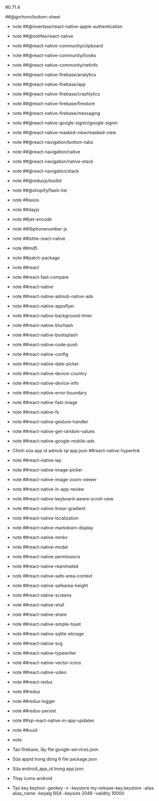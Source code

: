 #0.71.4

##@gorhom/bottom-sheet
- note
##@invertase/react-native-apple-authentication
- note
##@notifee/react-native
- note
##@react-native-community/clipboard
- note
##@react-native-community/hooks
- note
##@react-native-community/netinfo
- note
##@react-native-firebase/analytics
- note
##@react-native-firebase/app
- note
##@react-native-firebase/crashlytics
- note
##@react-native-firebase/firestore
- note
##@react-native-firebase/messaging
- note
##@react-native-google-signin/google-signin
- note
##@react-native-masked-view/masked-view
- note
##@react-navigation/bottom-tabs
- note
##@react-navigation/native
- note
##@react-navigation/native-stack
- note
##@react-navigation/stack
- note
##@reduxjs/toolkit
- note
##@shopify/flash-list
- note
##axios
- note
##dayjs
- note
##jwt-encode
- note
##libphonenumber-js
- note
##lottie-react-native
- note
##md5
- note
##patch-package
- note
##react
- note
##react-fast-compare
- note
##react-native
- note
##react-native-admob-native-ads
- note
##react-native-appsflyer
- note
##react-native-background-timer
- note
##react-native-blurhash
- note
##react-native-bootsplash
- note
##react-native-code-push
- note
##react-native-config
- note
##react-native-date-picker
- note
##react-native-device-country
- note
##react-native-device-info
- note
##react-native-error-boundary
- note
##react-native-fast-image
- note
##react-native-fs
- note
##react-native-gesture-handler
- note
##react-native-get-random-values
- note
##react-native-google-mobile-ads
- Chỉnh sửa app id admob tại app.json
##react-native-hyperlink
- note
##react-native-iap
- note
##react-native-image-picker
- note
##react-native-image-zoom-viewer
- note
##react-native-in-app-review
- note
##react-native-keyboard-aware-scroll-view
- note
##react-native-linear-gradient
- note
##react-native-localization
- note
##react-native-markdown-display
- note
##react-native-mmkv
- note
##react-native-modal
- note
##react-native-permissions
- note
##react-native-reanimated
- note
##react-native-safe-area-context
- note
##react-native-safearea-height
- note
##react-native-screens
- note
##react-native-sha1
- note
##react-native-share
- note
##react-native-simple-toast
- note
##react-native-sqlite-storage
- note
##react-native-svg
- note
##react-native-typewriter
- note
##react-native-vector-icons
- note
##react-native-video
- note
##react-redux
- note
##redux
- note
##redux-logger
- note
##redux-persist
- note
##sp-react-native-in-app-updates
- note
##uuid
- note


- Tạo firebase, lấy file google-services.json
- Sửa appid trong dòng 6 file package.json
- Sửa android_app_id trong app.json
- Thay icono android
- Tạo key
  keytool -genkey -v -keystore my-release-key.keystore -alias alias_name -keyalg RSA -keysize 2048 -validity 10000

